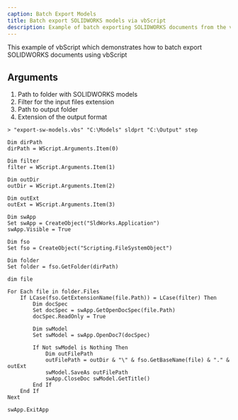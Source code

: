 ```yaml
---
caption: Batch Export Models
title: Batch export SOLIDWORKS models via vbScript
description: Example of batch exporting SOLIDWORKS documents from the vbScript
---
```

This example of vbScript which demonstrates how to batch export SOLIDWORKS documents using vbScript

## Arguments

1. Path to folder with SOLIDWORKS models
1. Filter for the input files extension
1. Path to output folder
1. Extension of the output format

~~~
> "export-sw-models.vbs" "C:\Models" sldprt "C:\Output" step
~~~

~~~ vbs
Dim dirPath
dirPath = WScript.Arguments.Item(0)

Dim filter
filter = WScript.Arguments.Item(1)

Dim outDir
outDir = WScript.Arguments.Item(2)

Dim outExt
outExt = WScript.Arguments.Item(3)

Dim swApp
Set swApp = CreateObject("SldWorks.Application")
swApp.Visible = True

Dim fso
Set fso = CreateObject("Scripting.FileSystemObject")

Dim folder
Set folder = fso.GetFolder(dirPath)

dim file

For Each file in folder.Files
    If LCase(fso.GetExtensionName(file.Path)) = LCase(filter) Then
        Dim docSpec
        Set docSpec = swApp.GetOpenDocSpec(file.Path)
        docSpec.ReadOnly = True

        Dim swModel
        Set swModel = swApp.OpenDoc7(docSpec)

        If Not swModel is Nothing Then
            Dim outFilePath
            outFilePath = outDir & "\" & fso.GetBaseName(file) & "." & outExt
            swModel.SaveAs outFilePath
            swApp.CloseDoc swModel.GetTitle()
        End If
    End If
Next

swApp.ExitApp
~~~

